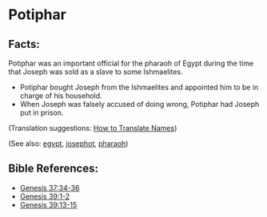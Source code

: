# Potiphar #

## Facts: ##

Potiphar was an important official for the pharaoh of Egypt during the time that Joseph was sold as a slave to some Ishmaelites.

* Potiphar bought Joseph from the Ishmaelites and appointed him to be in charge of his household.
* When Joseph was falsely accused of doing wrong, Potiphar had Joseph put in prison.

(Translation suggestions: [How to Translate Names](https://git.door43.org/Door43/en-ta-translate-vol1/src/master/content/translate_names.md))

(See also:  [egypt](../other/egypt.md), [josephot](../other/josephot.md), [pharaoh](../other/pharaoh.md))

## Bible References: ##

* [Genesis 37:34-36](https://door43.org/en/bible/notes/gen/37/34)
* [Genesis 39:1-2](https://door43.org/en/bible/notes/gen/39/01)
* [Genesis 39:13-15](https://door43.org/en/bible/notes/gen/39/13)


